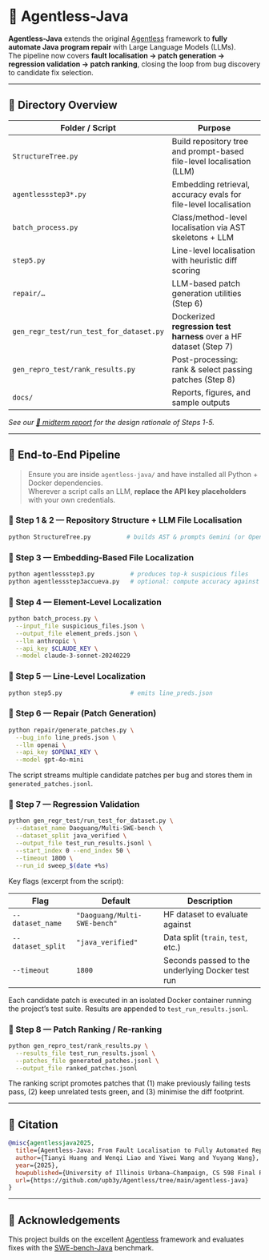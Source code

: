 
# 🐾 Agentless-Java

**Agentless-Java** extends the original [Agentless](https://github.com/OpenAutoCoder/Agentless) framework to **fully automate Java program repair** with Large Language Models (LLMs).  
The pipeline now covers **fault localisation → patch generation → regression validation → patch ranking**, closing the loop from bug discovery to candidate fix selection.

---

## 📁 Directory Overview

| Folder / Script | Purpose |
|-----------------|---------|
| `StructureTree.py` | Build repository tree and prompt-based file-level localisation (LLM) |
| `agentlessstep3*.py` | Embedding retrieval, accuracy evals for file-level localisation |
| `batch_process.py` | Class/​method-level localisation via AST skeletons + LLM |
| `step5.py` | Line-level localisation with heuristic diff scoring |
| `repair/…` | LLM-based patch generation utilities (Step 6) |
| `gen_regr_test/run_test_for_dataset.py` | Dockerized **regression test harness** over a HF dataset (Step 7) |
| `gen_repro_test/rank_results.py` | Post-processing: rank & select passing patches (Step 8) |
| `docs/` | Reports, figures, and sample outputs |

*See our [📄 midterm report](agentless-java/Agentless-Java_MidtermReport.pdf) for the design rationale of Steps 1-5.*

---

## 🚀 End-to-End Pipeline

> Ensure you are inside `agentless-java/` and have installed all Python + Docker dependencies.  
> Wherever a script calls an LLM, **replace the API key placeholders** with your own credentials.

### 🔹 Step 1 & 2 — Repository Structure + LLM File Localisation
```bash
python StructureTree.py          # builds AST & prompts Gemini (or OpenAI)
````

### 🔹 Step 3 — Embedding-Based File Localization

```bash
python agentlessstep3.py          # produces top-k suspicious files
python agentlessstep3accueva.py   # optional: compute accuracy against GT
```

### 🔹 Step 4 — Element-Level Localization

```bash
python batch_process.py \
  --input_file suspicious_files.json \
  --output_file element_preds.json \
  --llm anthropic \
  --api_key $CLAUDE_KEY \
  --model claude-3-sonnet-20240229
```

### 🔹 Step 5 — Line-Level Localization

```bash
python step5.py                   # emits line_preds.json
```

### 🔹 Step 6 — **Repair (Patch Generation)**

```bash
python repair/generate_patches.py \
  --bug_info line_preds.json \
  --llm openai \
  --api_key $OPENAI_KEY \
  --model gpt-4o-mini
```

The script streams multiple candidate patches per bug and stores them in
`generated_patches.jsonl`.

### 🔹 Step 7 — **Regression Validation**

```bash
python gen_regr_test/run_test_for_dataset.py \
  --dataset_name Daoguang/Multi-SWE-bench \
  --dataset_split java_verified \
  --output_file test_run_results.jsonl \
  --start_index 0 --end_index 50 \
  --timeout 1800 \
  --run_id sweep_$(date +%s)
```

Key flags (excerpt from the script):

| Flag              | Default                      | Description                                      |
| ----------------- | ---------------------------- | ------------------------------------------------ |
| `--dataset_name`  | `"Daoguang/Multi-SWE-bench"` | HF dataset to evaluate against                   |
| `--dataset_split` | `"java_verified"`            | Data split (`train`, `test`, etc.)               |
| `--timeout`       | `1800`                       | Seconds passed to the underlying Docker test run |

Each candidate patch is executed in an isolated Docker container running the project’s test suite. Results are appended to `test_run_results.jsonl`.

### 🔹 Step 8 — **Patch Ranking / Re-ranking**

```bash
python gen_repro_test/rank_results.py \
  --results_file test_run_results.jsonl \
  --patches_file generated_patches.jsonl \
  --output_file ranked_patches.jsonl
```

The ranking script promotes patches that (1) make previously failing tests pass,
(2) keep unrelated tests green, and (3) minimise the diff footprint.

---

## 📝 Citation

```bibtex
@misc{agentlessjava2025,
  title={Agentless-Java: From Fault Localisation to Fully Automated Repair in the Java Ecosystem},
  author={Tianyi Huang and Wenqi Liao and Yiwei Wang and Yuyang Wang},
  year={2025},
  howpublished={University of Illinois Urbana–Champaign, CS 598 Final Report},
  url={https://github.com/upb3y/Agentless/tree/main/agentless-java}
}
```

---

## 🙌 Acknowledgements

This project builds on the excellent [Agentless](https://github.com/OpenAutoCoder/Agentless) framework and evaluates fixes with the
[SWE-bench-Java](https://arxiv.org/abs/2408.14354) benchmark.

```
